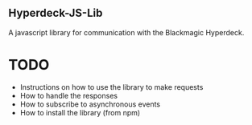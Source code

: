 Hyperdeck-JS-Lib
----------------
A javascript library for communication with the Blackmagic Hyperdeck.

# TODO
- Instructions on how to use the library to make requests
- How to handle the responses
- How to subscribe to asynchronous events
- How to install the library (from npm)